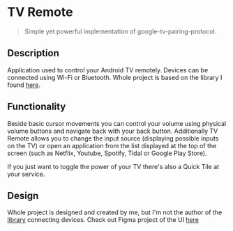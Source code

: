 # TV Remote

> Simple yet powerful implementation of google-tv-pairing-protocol.

## Description

Application used to control your Android TV remotely. Devices can be connected using Wi-Fi or Bluetooth.
Whole project is based on the library I found [here](https://github.com/manishvwynk/TestRemoteDemo/blob/master/app/libs/google-android-tv-support-remote-2388371.jar).

## Functionality

Beside basic cursor movements you can control your volume using physical volume buttons and navigate back with your back button.
Additionally TV Remote allows you to change the input source (displaying possible inputs on the TV) or open an application from the list displayed at the top of the screen (such as Netflix, Youtube, Spotify, Tidal or Google Play Store).

If you just want to toggle the power of your TV there's also a Quick Tile at your service.

## Design

Whole project is designed and created by me, but I'm not the author of the [library](https://github.com/manishvwynk/TestRemoteDemo/blob/master/app/libs/google-android-tv-support-remote-2388371.jar) connecting devices. Check out Figma project of the UI [here](https://www.figma.com/file/fwcjwwJCKP1E6Rwz8VEKjj/Tv-remote?node-id=0%3A1)
